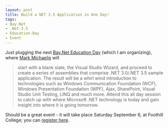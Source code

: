 ```yaml
---
layout: post
title: Build a NET 3.5 Application in One Day!
tags:
- Bay.Net
- .Net-3.5
- Education-Day
- Event
---
```


Just plugging the next [Bay.Net Education Day](http://www.acteva.com/booking.cfm?bevaID=164561) (which I am organizing), where [Mark Michaelis](http://mark.michaelis.net/blog/) will


> start with a blank slate, the Visual Studio Wizard, and proceed to create a series of assemblies that comprise .NET 3.0/.NET 3.5 sample application.  The result will be a whirl wind introduction to technologies such as Windows Communication Foundation (WCF), Windows Presentation Foundation (WPF), Ajax, SharePoint, Visual Studio Unit Testing, LINQ and much more.  Attend this all day session to catch up with where Microsoft .NET technology is today and gain insight into where it is going tomorrow.

Should be a great event - it will take place Saturday September 6, at Foothill College; you can [register here](http://www.acteva.com/booking.cfm?bevaID=164561).
